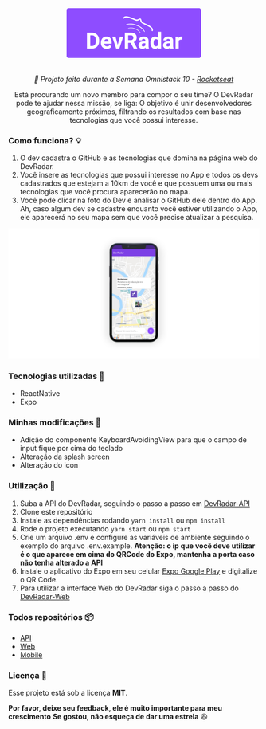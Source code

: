 <div  align="center">
<img  src="static/logo.png"  alt="DevRadar logo"  height="100">
<br>
<br>
<p><i>🚀 Projeto feito durante a Semana Omnistack 10 - <a  href="https://github.com/Rocketseat">Rocketseat</a></i></p>
<p>Está procurando um novo membro para compor o seu time? O DevRadar pode te ajudar nessa missão, se liga:
O objetivo é unir desenvolvedores geograficamente próximos, filtrando os resultados com base nas tecnologias que você possui interesse.</p>
</div>

### Como funciona? 💡
1. O dev cadastra o GitHub e as tecnologias que domina na página web do DevRadar.
2. Você insere as tecnologias que possui interesse no App e todos os devs cadastrados que estejam a 10km de você e que possuem uma ou mais tecnologias que você procura aparecerão no mapa.
3. Você pode clicar na foto do Dev e analisar o GitHub dele dentro do App. Ah, caso algum dev se cadastre enquanto você estiver utilizando o App, ele aparecerá no seu mapa sem que você precise atualizar a pesquisa.

![Screen](static/mobile.png)

### Tecnologias utilizadas 💙
* ReactNative
* Expo

### Minhas modificações 🔧
* Adição do componente KeyboardAvoidingView para que o campo de input fique por cima do teclado
* Alteração da splash screen
* Alteração do icon

### Utilização 🔌
1. Suba a API do DevRadar, seguindo o passo a passo em [DevRadar-API](https://github.com/ViniciusMazon/DevRadar-API)
2. Clone este repositório
3. Instale as dependências rodando `yarn install` ou `npm install`
4. Rode o projeto executando `yarn start` ou `npm start`
5. Crie um arquivo .env e configure as variáveis de ambiente seguindo o exemplo do arquivo .env.example.
**Atenção: o ip que você deve utilizar é o que aparece em cima do QRCode do Expo, mantenha a porta caso não tenha alterado a API**
1. Instale o aplicativo do Expo em seu celular [Expo Google Play](https://play.google.com/store/apps/details?id=host.exp.exponent&hl=pt_BR) e digitalize o QR Code.
2. Para utilizar a interface Web do DevRadar siga o passo a passo do [DevRadar-Web](https://github.com/ViniciusMazon/DevRadar-Web)

### Todos repositórios 📦
* [API](https://github.com/ViniciusMazon/DevRadar-API)
* [Web](https://github.com/ViniciusMazon/DevRadar-Web)
* [Mobile](https://github.com/ViniciusMazon/DevRadar-Mobile)
  
### Licença 📄
Esse projeto está sob a licença **MIT**.

**Por favor, deixe seu feedback, ele é muito importante para meu crescimento**
**Se gostou, não esqueça de dar uma estrela** 😆
